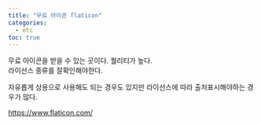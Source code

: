 ```yaml
---
title: "무료 아이콘 flaticon"
categories: 
  - etc
toc: true
---
```


무료 아이콘을 받을 수 있는 곳이다. 퀄리티가 높다.  
라이선스 종류를 잘확인해야한다.  
  
자유롭게 상용으로 사용해도 되는 경우도 있지만 라이선스에 따라 출처표시해야하는 경우가 많다.  
  
<https://www.flaticon.com/>  
